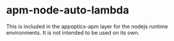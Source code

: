 # apm-node-auto-lambda

This is included in the appoptics-apm layer for the nodejs runtime
environments. It is not intended to be used on its own.
